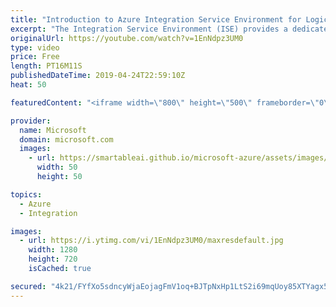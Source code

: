 ```yaml
---
title: "Introduction to Azure Integration Service Environment for Logic Apps | Azure Friday"
excerpt: "The Integration Service Environment (ISE) provides a dedicated Logic Apps runtime that can directly integrate with systems in a virtual network, including on-premises via an ExpressRoute.  Announcing Azure Integration Service Environment for Logic Apps blog post https://aka.ms/azfr/528/01  Connect to"
originalUrl: https://youtube.com/watch?v=1EnNdpz3UM0
type: video
price: Free
length: PT16M11S
publishedDateTime: 2019-04-24T22:59:10Z
heat: 50

featuredContent: "<iframe width=\"800\" height=\"500\" frameborder=\"0\" src=\"https://www.youtube.com/embed/1EnNdpz3UM0\" allow=\"accelerometer; autoplay; encrypted-media; gyroscope; picture-in-picture\" allowfullscreen></iframe>"

provider:
  name: Microsoft
  domain: microsoft.com
  images:
    - url: https://smartableai.github.io/microsoft-azure/assets/images/organizations/microsoft.com-50x50.jpg
      width: 50
      height: 50

topics:
  - Azure
  - Integration

images:
  - url: https://i.ytimg.com/vi/1EnNdpz3UM0/maxresdefault.jpg
    width: 1280
    height: 720
    isCached: true

secured: "4k21/FYfXo5sdncyWjaEojagFmV1oq+BJTpNxHp1LtS2i69mqUoy85XTYagx5kITCjVuYA+Vz2FPuEdkt3l542cZyO0cJsj6ZxoqGn45P3FXQJL70Pq7kPZulRco1La//qtZSwiBBmiLm6zJB+05fdAPrSS5FQdDPuAiBeCvcHhrRTZ2/xRk6+4UsEv2xSMj49aVaMrchTVodi+3RqwVyTaDlQa1uiBGZ04Kdbf//nF9TNHUrFWJigrLy8GsJ2jtk6kXjlShVwx7auUqP+UJXCQuIIDLdQQ63JUsg4SSYkH9vEXb8rMv3Jbp7LBsnAxdK1CLsmhtFfGtkkQTef9WDVDemwRHkLirdW7F5VMYKWQ/flh3uNh0SMd0i33ND6yfpg5+NNiEHJwNXUQ9VTuHnjwhLnqFpSQ3BnWf0m3+62U=;pS2q8totCIzUC5RhFwFF+A=="
---
```


